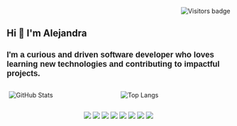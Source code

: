<p align="right">
  <img src="https://visitor-badge.glitch.me/badge?page_id=Alejandra1517.Alejandra1517&left_color=1379B3&right_color=555555" alt="Visitors badge" />
</p>

## Hi 👋 I'm Alejandra

<h2 style="font-family: 'Poppins', sans-serif; font-size: 18px;">
  <strong>I'm a curious and driven software developer who loves learning new technologies and contributing to impactful projects.</strong>
</h2>

##


<div style="display: flex; justify-content: center; gap: 10px;">
  <div style="flex: 1; max-width: 48%;">
    <img src="https://github-readme-stats.vercel.app/api?username=Alejandra1517&show_icons=true&count_private=true&hide_title=true&theme=dark" alt="GitHub Stats"/>
  </div>
  
  <div style="flex: 1; max-width: 48%;">
    <img src="https://github-readme-stats.vercel.app/api/top-langs/?username=Alejandra1517&layout=compact&theme=dark" alt="Top Langs"/>
  </div>
</div>



## 
<p align="center">
  <img src="https://img.shields.io/badge/-JavaScript-F7DF1E?style=flat&logo=javascript&logoColor=black" />
  <img src="https://img.shields.io/badge/-React-61DAFB?style=flat&logo=react&logoColor=white" />
  <img src="https://img.shields.io/badge/-Three.js-000000?style=flat&logo=three.js&logoColor=white" />
  <img src="https://img.shields.io/badge/-Tailwind%20CSS-38B2AC?style=flat&logo=tailwind-css&logoColor=white" />
  <img src="https://img.shields.io/badge/-Node.js-339933?style=flat&logo=node.js&logoColor=white" />
  <img src="https://img.shields.io/badge/-NestJS-E0234E?style=flat&logo=nestjs&logoColor=white" />
  <img src="https://img.shields.io/badge/-MongoDB-47A248?style=flat&logo=mongodb&logoColor=white" />
  <img src="https://img.shields.io/badge/-SQL%20Server-CC2927?style=flat&logo=microsoft-sql-server&logoColor=white" />
</p>
